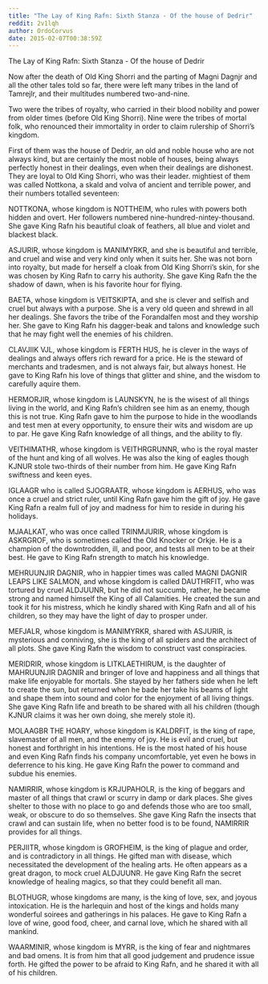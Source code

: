 ```yaml
---
title: "The Lay of King Rafn: Sixth Stanza - Of the house of Dedrir"
reddit: 2v1lqh
author: OrdoCorvus
date: 2015-02-07T00:38:59Z
---
```


The Lay of King Rafn: Sixth Stanza - Of the house of Dedrir

Now after the death of Old King Shorri and the parting of Magni Dagnjr and all the other tales told so far, there were left many tribes in the land of Tamrejlr, and their multitudes numbered two-and-nine.

Two were the tribes of royalty, who carried in their blood nobility and power from older times (before Old King Shorri). Nine were the tribes of mortal folk, who renounced their immortality in order to claim rulership of Shorri’s kingdom. 

First of them was the house of Dedrir, an old and noble house who are not always kind, but are certainly the most noble of houses, being always perfectly honest in their dealings, even when their dealings are dishonest. They are loyal to Old King Shorri, who was their leader. mightiest of them was called Nottkona, a skald and volva of ancient and terrible power, and their numbers totalled seventeen:

NOTTKONA, whose kingdom is NOTTHEIM, who rules with powers both hidden and overt. Her followers numbered nine-hundred-nintey-thousand. She gave King Rafn his beautiful cloak of feathers, all blue and violet and blackest black.

ASJURIR, whose kingdom is MANIMYRKR, and she is beautiful and terrible, and cruel and wise and very kind only when it suits her. She was not born into royalty, but made for herself a cloak from Old King Shorri’s skin, for she was chosen by King Rafn to carry his authority. She gave King Rafn the the shadow of dawn, when is his favorite hour for flying.

BAETA, whose kingdom is VEITSKIPTA, and she is clever and selfish and cruel but always with a purpose. She is a very old queen and shrewd in all her dealings. She favors the tribe of the Forandalfen most and they worship her. She gave to King Rafn his dagger-beak and talons and knowledge such that he may fight well the enemies of his children.

CLAVJIIK VJL, whose kingdom is FERTH HUS, he is clever in the ways of dealings and always offers rich reward for a price. He is the steward of merchants and tradesmen, and is not always fair, but always honest. He gave to King Rafn his love of things that glitter and shine, and the wisdom to carefully aquire them.

HERMORJIR, whose kingdom is LAUNSKYN, he is the wisest of all things living in the world, and King Rafn’s children see him as an enemy, though this is not true. King Rafn gave to him the purpose to hide in the woodlands and test men at every opportunity, to ensure their wits and wisdom are up to par. He gave King Rafn knowledge of all things, and the ability to fly. 

VEITHIMATHR, whose kingdom is VEITHRGRUNNR, who is the royal master of the hunt and king of all wolves. He was also the king of eagles though KJNUR stole two-thirds of their number from him. He gave King Rafn swiftness and keen eyes.


IGLAAGR who is called SJOGRAATR, whose kingdom is AERHUS, who was once a cruel and strict ruler, until King Rafn gave him the gift of joy. He gave King Rafn a realm full of joy and madness for him to reside in during his holidays.

MJAALKAT, who was once called TRINMJURIR, whose kingdom is ASKRGROF, who is sometimes called the Old Knocker or Orkje. He is a champion of the downtrodden, ill, and poor, and tests all men to be at their best. He gave to King Rafn strength to match his knowledge.

MEHRUUNJIR DAGNIR, who in happier times was called MAGNI DAGNIR LEAPS LIKE SALMON, and whose kingdom is called DAUTHRFIT, who was tortured by cruel ALDJUUNR, but he did not succumb, rather, he became strong and named himself the King of all Calamities. He created the sun and took it for his mistress, which he kindly shared with King Rafn and all of his children, so they may have the light of day to prosper under.

MEFJALR, whose kingdom is MANIMYRKR, shared with ASJURIR, is mysterious and conniving, she is the king of all spiders and the architect of all plots. She gave King Rafn the wisdom to construct vast conspiracies. 


MERIDRIR, whose kingdom is LITKLAETHIRUM, is the daughter of MAHRUUNJIR DAGNIR and bringer of love and happiness and all things that make life enjoyable for mortals. She stayed by her fathers side when he left to create the sun, but returned when he bade her take his beams of light and shape them into sound and color for the enjoyment of all living things. She gave King Rafn life and breath to be shared with all his children (though KJNUR claims it was her own doing, she merely stole it). 

MOLAAGBR THE HOARY, whose kingdom is KALDRFIT, is the king of rape, slavemaster of all men, and the enemy of joy. He is evil and cruel, but honest and forthright in his intentions. He is the most hated of his house and even King Rafn finds his company uncomfortable, yet even he bows in deferrence to his king. He gave King Rafn the power to command and subdue his enemies.

NAMIRRIR, whose kingdom is KRJUPAHOLR, is the king of beggars and master of all things that crawl or scurry in damp or dark places. She gives shelter to those with no place to go and defends those who are too small, weak, or obscure to do so themselves. She gave King Rafn the insects that crawl and can sustain life, when no better food is to be found, NAMIRRIR provides for all things.

PERJIITR, whose kingdom is GROFHEIM, is the king of plague and order, and is contradictory in all things. He gifted man with disease, which necessitated the development of the healing arts. He often appears as a great dragon, to mock cruel ALDJUUNR. He gave King Rafn the secret knowledge of healing magics, so that they could benefit all man.

BLOTHUGR, whose kingdoms are many, is the king of love, sex, and joyous intoxication. He is the harlequin and host of the kings and holds many wonderful soirees and gatherings in his palaces. He gave to King Rafn a love of wine, good food, cheer, and carnal love, which he shared with all mankind. 

WAARMINIR, whose kingdom is MYRR, is the king of fear and nightmares and bad omens. It is from him that all good judgement and prudence issue forth. He gifted the power to be afraid to King Rafn, and he shared it with all of his children.

 
